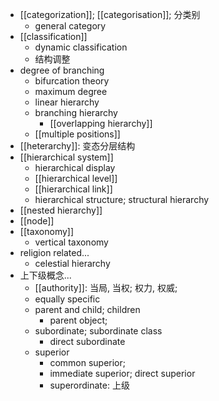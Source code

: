 - [[categorization]]; [[categorisation]]; 分类别
    - general category
- [[classification]]
    - dynamic classification
    - 结构调整
- degree of branching
    - bifurcation theory
    - maximum degree
    - linear hierarchy
    - branching hierarchy
        - [[overlapping hierarchy]]
    - [[multiple positions]]
- [[heterarchy]]: 变态分层结构
- [[hierarchical system]]
    - hierarchical display
    - [[hierarchical level]]
    - [[hierarchical link]]
    - hierarchical structure; structural hierarchy
- [[nested hierarchy]]
- [[node]]
- [[taxonomy]]
    - vertical taxonomy
- religion related...
    - celestial hierarchy
- 上下级概念...
    - [[authority]]: 当局, 当权; 权力, 权威;
    - equally specific
    - parent and child; children
        - parent object;
    - subordinate; subordinate class
        - direct subordinate
    - superior
        - common superior;
        - immediate superior; direct superior
        - superordinate: 上级

